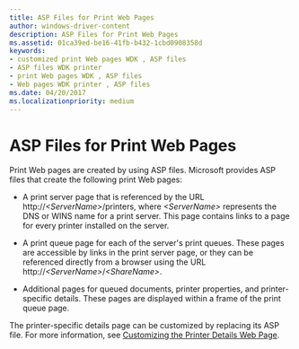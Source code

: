 ```yaml
---
title: ASP Files for Print Web Pages
author: windows-driver-content
description: ASP Files for Print Web Pages
ms.assetid: 01ca39ed-be16-41fb-b432-1cbd0908358d
keywords:
- customized print Web pages WDK , ASP files
- ASP files WDK printer
- print Web pages WDK , ASP files
- Web pages WDK printer , ASP files
ms.date: 04/20/2017
ms.localizationpriority: medium
---
```


# ASP Files for Print Web Pages





Print Web pages are created by using ASP files. Microsoft provides ASP files that create the following print Web pages:

-   A print server page that is referenced by the URL http://*&lt;ServerName&gt;*/printers, where *&lt;ServerName&gt;* represents the DNS or WINS name for a print server. This page contains links to a page for every printer installed on the server.

-   A print queue page for each of the server's print queues. These pages are accessible by links in the print server page, or they can be referenced directly from a browser using the URL http://*&lt;ServerName&gt;*/*&lt;ShareName&gt;*.

-   Additional pages for queued documents, printer properties, and printer-specific details. These pages are displayed within a frame of the print queue page.

The printer-specific details page can be customized by replacing its ASP file. For more information, see [Customizing the Printer Details Web Page](customizing-the-printer-details-web-page.md).

 

 




